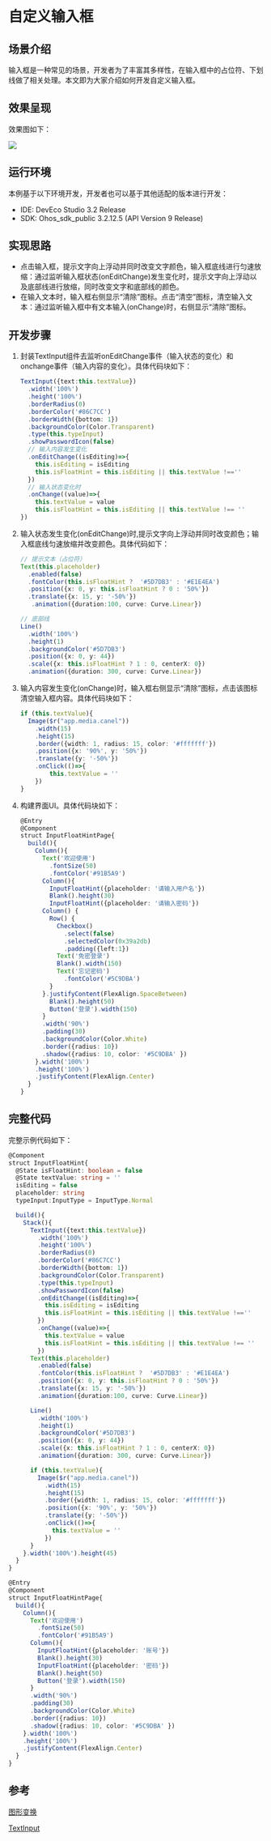 # 自定义输入框
## 场景介绍
输入框是一种常见的场景，开发者为了丰富其多样性，在输入框中的占位符、下划线做了相关处理。本文即为大家介绍如何开发自定义输入框。
## 效果呈现
效果图如下：

![](figures/custom-textinput.gif)

## 运行环境
本例基于以下环境开发，开发者也可以基于其他适配的版本进行开发：
- IDE: DevEco Studio 3.2 Release
- SDK: Ohos_sdk_public 3.2.12.5 (API Version 9 Release)
## 实现思路
- 点击输入框，提示文字向上浮动并同时改变文字颜色，输入框底线进行匀速放缩：通过监听输入框状态(onEditChange)发生变化时，提示文字向上浮动以及底部线进行放缩，同时改变文字和底部线的颜色。
- 在输入文本时，输入框右侧显示“清除”图标。点击“清空”图标，清空输入文本：通过监听输入框中有文本输入(onChange)时，右侧显示“清除”图标。
## 开发步骤
1. 封装TextInput组件去监听onEditChange事件（输入状态的变化）和onchange事件（输入内容的变化）。具体代码块如下：
    ```ts
    TextInput({text:this.textValue})
      .width('100%')
      .height('100%')
      .borderRadius(0)
      .borderColor('#86C7CC')
      .borderWidth({bottom: 1})
      .backgroundColor(Color.Transparent)
      .type(this.typeInput)
      .showPasswordIcon(false)
      // 输入内容发生变化
      .onEditChange((isEditing)=>{
        this.isEditing = isEditing
        this.isFloatHint = this.isEditing || this.textValue !==''
      })
      // 输入状态变化时
      .onChange((value)=>{
        this.textValue = value
        this.isFloatHint = this.isEditing || this.textValue !== ''
    })
    ```
2. 输入状态发生变化(onEditChange)时,提示文字向上浮动并同时改变颜色；输入框底线匀速放缩并改变颜色。具体代码如下：
    ```ts
    // 提示文本（占位符）
    Text(this.placeholder)
      .enabled(false)
      .fontColor(this.isFloatHint ?  '#5D7DB3' : '#E1E4EA')
      .position({x: 0, y: this.isFloatHint ? 0 : '50%'})
      .translate({x: 15, y: '-50%'})
       .animation({duration:100, curve: Curve.Linear})

    // 底部线
    Line()
      .width('100%')
      .height(1)
      .backgroundColor('#5D7DB3')
      .position({x: 0, y: 44})
      .scale({x: this.isFloatHint ? 1 : 0, centerX: 0})
      .animation({duration: 300, curve: Curve.Linear})
    ```
3. 输入内容发生变化(onChange)时，输入框右侧显示“清除”图标，点击该图标清空输入框内容。具体代码块如下：
    ```ts
    if (this.textValue){
      Image($r("app.media.canel"))
        .width(15)
        .height(15)
        .border({width: 1, radius: 15, color: '#fffffff'})
        .position({x: '90%', y: '50%'})
        .translate({y: '-50%'})
        .onClick(()=>{
            this.textValue = ''
        })
    }
    ```
4. 构建界面UI。具体代码块如下：
    ```ts
    @Entry
    @Component
    struct InputFloatHintPage{
      build(){
        Column(){
          Text('欢迎使用')
            .fontSize(50)
            .fontColor('#91B5A9')
          Column(){
            InputFloatHint({placeholder: '请输入用户名'})
            Blank().height(30)
            InputFloatHint({placeholder: '请输入密码'})
          Column() {
            Row() {
              Checkbox()
                .select(false)
                .selectedColor(0x39a2db)
                .padding({left:1})
              Text('免密登录')
              Blank().width(150)
              Text('忘记密码')
                .fontColor('#5C9DBA')
            }
          }.justifyContent(FlexAlign.SpaceBetween)
            Blank().height(50)
            Button('登录').width(150)
          }
          .width('90%')
          .padding(30)
          .backgroundColor(Color.White)
          .border({radius: 10})
          .shadow({radius: 10, color: '#5C9DBA' })
        }.width('100%')
        .height('100%')
        .justifyContent(FlexAlign.Center)
      }
    }
    ```
## 完整代码
完整示例代码如下：
```ts
@Component
struct InputFloatHint{
  @State isFloatHint: boolean = false
  @State textValue: string = ''
  isEditing = false
  placeholder: string
  typeInput:InputType = InputType.Normal

  build(){
    Stack(){
      TextInput({text:this.textValue})
        .width('100%')
        .height('100%')
        .borderRadius(0)
        .borderColor('#86C7CC')
        .borderWidth({bottom: 1})
        .backgroundColor(Color.Transparent)
        .type(this.typeInput)
        .showPasswordIcon(false)
        .onEditChange((isEditing)=>{
          this.isEditing = isEditing
          this.isFloatHint = this.isEditing || this.textValue !==''
        })
        .onChange((value)=>{
          this.textValue = value
          this.isFloatHint = this.isEditing || this.textValue !== ''
        })
      Text(this.placeholder)
        .enabled(false)
        .fontColor(this.isFloatHint ?  '#5D7DB3' : '#E1E4EA')
        .position({x: 0, y: this.isFloatHint ? 0 : '50%'})
        .translate({x: 15, y: '-50%'})
        .animation({duration:100, curve: Curve.Linear})

      Line()
        .width('100%')
        .height(1)
        .backgroundColor('#5D7DB3')
        .position({x: 0, y: 44})
        .scale({x: this.isFloatHint ? 1 : 0, centerX: 0})
        .animation({duration: 300, curve: Curve.Linear})

      if (this.textValue){
        Image($r("app.media.canel"))
          .width(15)
          .height(15)
          .border({width: 1, radius: 15, color: '#fffffff'})
          .position({x: '90%', y: '50%'})
          .translate({y: '-50%'})
          .onClick(()=>{
            this.textValue = ''
          })
      }
    }.width('100%').height(45)
  }
}

@Entry
@Component
struct InputFloatHintPage{
  build(){
    Column(){
      Text('欢迎使用')
        .fontSize(50)
        .fontColor('#91B5A9')
      Column(){
        InputFloatHint({placeholder: '账号'})
        Blank().height(30)
        InputFloatHint({placeholder: '密码'})
        Blank().height(50)
        Button('登录').width(150)
      }
      .width('90%')
      .padding(30)
      .backgroundColor(Color.White)
      .border({radius: 10})
      .shadow({radius: 10, color: '#5C9DBA' })
    }.width('100%')
    .height('100%')
    .justifyContent(FlexAlign.Center)
  }
}
```

## 参考
[图形变换](../application-dev/reference/apis-arkui/arkui-ts/ts-universal-attributes-transformation.md)

[TextInput](../application-dev/reference/apis-arkui/arkui-ts/ts-basic-components-textinput.md)
